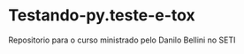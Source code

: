 Testando-py.teste-e-tox
=======================

Repositorio para o curso ministrado pelo Danilo Bellini no SETI
